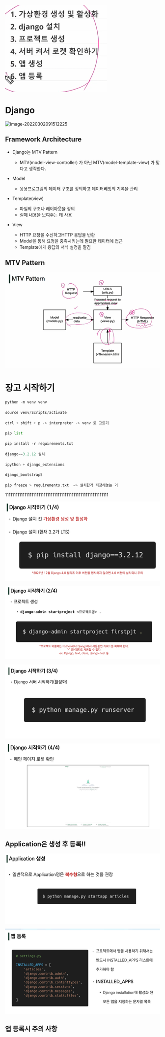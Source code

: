 ![image-20220302102745144](django.assets/image-20220302102745144.png)

# Django

![image-20220302091512225](C:\Users\hans\AppData\Roaming\Typora\typora-user-images\image-20220302091512225.png)

## Framework Architecture

- Django는 MTV Pattern
  - MTV(model-view-controller) 가 아닌 MTV(model-template-view) 가 맞다고 생각한다.

- Model
  - 응용프로그램의 데이터 구조를 정의하고 데이터베잇의 기록을 관리
- Template(view)
  - 파일의 구조나 레이아웃을 정의
  - 실제 내용을 보여주는 데 사용
- View
  - HTTP 요청을 수신하고HTTP 응답을 반환
  - Model을 통해 요청을 충족시키는데 필요한 데이터에 접근
  - Template에게 응답의 서식 설정을 맡김



## MTV Pattern

![image-20220302092655210](django.assets/image-20220302092655210.png)

# 장고 시작하기

```python
python -m venv venv

source venv/Scripts/activate

ctrl + shift + p -> interpreter -> venv 로 고르기

pip list

pip install -r requirements.txt

django==3.2.12 설치

ipython + django_extensions

django_bootstrap5

pip freeze > requirements.txt  => 설치한거 저장해놓는 거
```

11111111111111111111111111111111111111111111111111111111111

![image-20220302101621082](django.assets/image-20220302101621082.png)

![image-20220302101636818](django.assets/image-20220302101636818.png)

![image-20220302101645731](django.assets/image-20220302101645731.png)

![image-20220302101710002](django.assets/image-20220302101710002.png)



## Application은 생성 후 등록!!

![image-20220302102054527](django.assets/image-20220302102054527.png)

![image-20220302102528291](django.assets/image-20220302102528291.png)

## 앱 등록시 주의 사항



